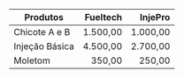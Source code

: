 |Produtos|Fueltech|InjePro|
|--|--:|--:|
|Chicote A e B| 1.500,00| 1.000,00|
|Injeção Básica| 4.500,00| 2.700,00|
|Moletom| 350,00| 250,00|
